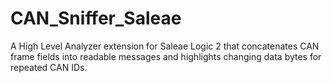 # CAN_Sniffer_Saleae
A High Level Analyzer extension for Saleae Logic 2 that concatenates CAN frame fields into readable messages and highlights changing data bytes for repeated CAN IDs.
